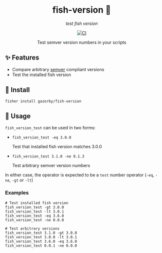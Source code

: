 <div align="center">

# fish-version 🔢

_test fish version_

[![CI](https://github.com/gazorby/fish-version/actions/workflows/ci.yml/badge.svg)](https://github.com/gazorby/fish-version/actions/workflows/ci.yml)

Test semver version numbers in your scripts

</div>

## ✨ Features

- Compare arbitrary [semver](https://semver.org/) compliant versions
- Test the installed fish version

## 🚀 Install

```fish
fisher install gazorby/fish-version
```

## 🔧 Usage

`fish_version_test` can be used in two forms:

- `fish_version_test -eq 3.0.0`

  Test that installed fish version matches 3.0.0

- `fish_version_test 3.1.0 -ne 0.1.3`

  Test arbitrary semver version numbers

In either case, the operator is expected to be a `test` number operator (`-eq`, `-ne`, `-gt` or `-lt`)

### Examples

```fish
# Test installed fish version
fish_version_test -gt 3.0.0
fish_version_test -lt 3.0.1
fish_version_test -eq 3.6.0
fish_version_test -ne 0.0.0

# Test arbitrary versions
fish_version_test 3.1.0 -gt 3.0.0
fish_version_test 3.0.0 -lt 3.0.1
fish_version_test 3.6.0 -eq 3.6.0
fish_version_test 0.0.1 -ne 0.0.0
```
